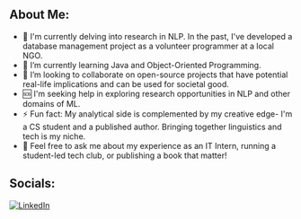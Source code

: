 ## About Me:
- 🔭 I'm currently delving into research in NLP. In the past, I've developed a database management project as a volunteer programmer at a local NGO. 
- 🌱 I’m currently learning Java and Object-Oriented Programming. 
- 🤝 I’m looking to collaborate on open-source projects that have potential real-life implications and can be used for societal good.
- 🆘 I'm seeking help in exploring research opportunities in NLP and other domains of ML.
- ⚡ Fun fact: My analytical side is complemented by my creative edge- I'm a CS student and a published author. Bringing together linguistics and tech is my niche.
- 💬 Feel free to ask me about my experience as an IT Intern, running a student-led tech club, or publishing a book that matter!

## Socials:
[![LinkedIn](https://img.shields.io/badge/LinkedIn-%230077B5.svg?logo=linkedin&logoColor=white)](https://www.linkedin.com/in/urvi-gupta-266b18302/)
